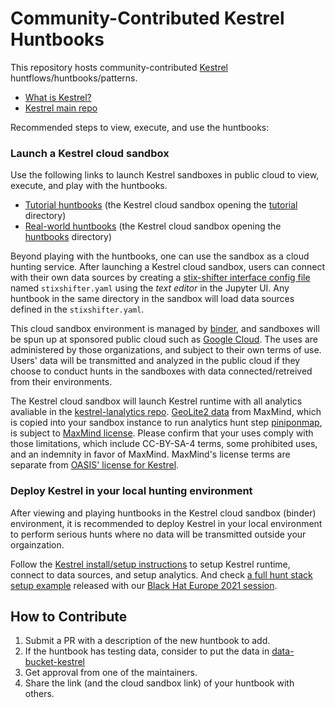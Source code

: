 # Community-Contributed Kestrel Huntbooks

This repository hosts community-contributed [Kestrel](https://github.com/opencybersecurityalliance/kestrel-lang) huntflows/huntbooks/patterns.

- [What is Kestrel?](https://kestrel.readthedocs.io/en/latest/overview/)
- [Kestrel main repo](https://github.com/opencybersecurityalliance/kestrel-lang)

Recommended steps to view, execute, and use the huntbooks:

### Launch a Kestrel cloud sandbox

Use the following links to launch Kestrel sandboxes in public cloud to view, execute, and play with the huntbooks.

- [Tutorial huntbooks](https://mybinder.org/v2/gh/opencybersecurityalliance/kestrel-huntbook/HEAD?filepath=tutorial) (the Kestrel cloud sandbox opening the [tutorial](https://github.com/opencybersecurityalliance/kestrel-huntbook/tree/main/tutorial) directory)
- [Real-world huntbooks](https://mybinder.org/v2/gh/opencybersecurityalliance/kestrel-huntbook/HEAD?filepath=huntbooks) (the Kestrel cloud sandbox opening the [huntbooks](https://github.com/opencybersecurityalliance/kestrel-huntbook/tree/main/huntbooks) directory)

Beyond playing with the huntbooks, one can use the sandbox as a cloud hunting service. After launching a Kestrel cloud sandbox, users can connect with their own data sources by creating a [stix-shifter interface config file](https://kestrel.readthedocs.io/en/latest/source/kestrel_datasource_stixshifter.interface.html) named `stixshifter.yaml` using the _text editor_ in the Jupyter UI. Any huntbook in the same directory in the sandbox will load data sources defined in the `stixshifter.yaml`.

This cloud sandbox environment is managed by [binder](https://mybinder.org/), and
sandboxes will be spun up at sponsored public cloud such as [Google
Cloud](https://cloud.google.com/). The uses are administered by those
organizations, and subject to their own terms of use. Users' data will be transmitted and analyzed in the public cloud if they choose to conduct hunts in the sandboxes with data connected/retreived from their environments.

The Kestrel cloud sandbox will launch Kestrel runtime with all analytics avaliable in the [kestrel-lanalytics repo](https://github.com/opencybersecurityalliance/kestrel-analytics/). [GeoLite2 data](https://dev.maxmind.com/geoip/geolite2-free-geolocation-data?lang=en) from MaxMind, which is copied into your sandbox instance to run analytics hunt step [piniponmap](https://github.com/opencybersecurityalliance/kestrel-analytics/tree/release/analytics/piniponmap), is subject to [MaxMind license](https://www.maxmind.com/en/geolite2/eula). Please confirm that your uses comply with those limitations, which include CC-BY-SA-4 terms, some prohibited uses, and an indemnity in favor of MaxMind. MaxMind's license terms are separate from [OASIS' license for Kestrel](https://github.com/opencybersecurityalliance/kestrel-lang/blob/develop/LICENSE.md).

### Deploy Kestrel in your local hunting environment

After viewing and playing huntbooks in the Kestrel cloud sandbox (binder) environment, it is recommended to deploy Kestrel in your local environment to perform serious hunts where no data will be transmitted outside your orgainzation.

Follow the [Kestrel install/setup instructions](https://kestrel.readthedocs.io/en/latest/installation/) to setup Kestrel runtime, connect to data sources, and setup analytics. And check [a full hunt stack setup example](https://opencybersecurityalliance.org/posts/kestrel-2021-07-26/) released with our [Black Hat Europe 2021 session](https://www.blackhat.com/eu-21/arsenal/schedule/index.html#an-open-stack-for-threat-hunting-in-hybrid-cloud-with-connected-observability-25112).

## How to Contribute

1. Submit a PR with a description of the new huntbook to add.
2. If the huntbook has testing data, consider to put the data in [data-bucket-kestrel](https://github.com/opencybersecurityalliance/data-bucket-kestrel)
3. Get approval from one of the maintainers.
4. Share the link (and the cloud sandbox link) of your huntbook with others.
